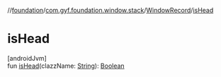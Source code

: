 //[foundation](../../../index.md)/[com.gyf.foundation.window.stack](../index.md)/[WindowRecord](index.md)/[isHead](is-head.md)

# isHead

[androidJvm]\
fun [isHead](is-head.md)(clazzName: [String](https://kotlinlang.org/api/core/kotlin-stdlib/kotlin/-string/index.html)): [Boolean](https://kotlinlang.org/api/core/kotlin-stdlib/kotlin/-boolean/index.html)
